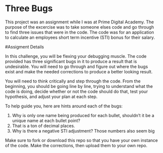 # Three Bugs
This project was an assignment while I was at Prime Digital Academy. The purpose of the excercise was to take someone elses code and go through to find three issues that were in the code. The code was for an application to calculate an employees short term incentive (STI) bonus for their salary. 

#Assigment Details

In this challenge, you will be flexing your debugging muscle. The code provided has three significant bugs in it to produce a result that is undesirable. You will need to go through and figure out where the bugs exist and make the needed corrections to produce a better looking result.

You will need to think critically and step through the code. From the beginning, you should be going line by line, trying to understand what the code is doing, decide whether or not the code should do that, test your hypothesis, and adjust your plan at each step.

To help guide you, here are hints around each of the bugs:
1. Why is only one name being produced for each bullet, shouldn’t it be a unique name at each bullet point?
2. That is a ton of decimal places.
3. Why is there a negative STI adjustment? Those numbers also seem big

Make sure to fork or download this repo so that you have your own instance of the code. Make the corrections, then upload them to your own repo.
